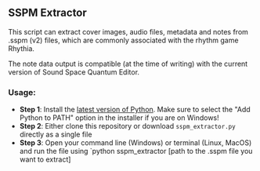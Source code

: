 ## SSPM Extractor
This script can extract cover images, audio files, metadata and notes from .sspm (v2) files, which are commonly associated with the rhythm game Rhythia.

The note data output is compatible (at the time of writing) with the current version of Sound Space Quantum Editor.


### Usage:
- **Step 1**: Install the [latest version of Python](https://www.python.org/). Make sure to select the "Add Python to PATH" option in the installer if you are on Windows!
- **Step 2**: Either clone this repository or download `sspm_extractor.py` directly as a single file
- **Step 3**: Open your command line (Windows) or terminal (Linux, MacOS) and run the file using `python sspm_extractor [path to the .sspm file you want to extract]
